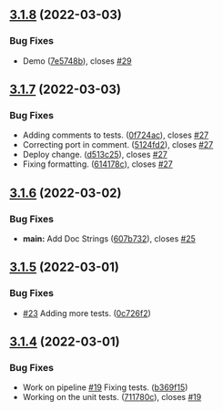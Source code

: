 ## [3.1.8](https://github.com/polinchw/hello-github-webhook/compare/v3.1.7...v3.1.8) (2022-03-03)


### Bug Fixes

* Demo ([7e5748b](https://github.com/polinchw/hello-github-webhook/commit/7e5748b01f3ecb19404273259866384d02556947)), closes [#29](https://github.com/polinchw/hello-github-webhook/issues/29)



## [3.1.7](https://github.com/polinchw/hello-github-webhook/compare/v3.1.6...v3.1.7) (2022-03-03)


### Bug Fixes

* Adding comments to tests. ([0f724ac](https://github.com/polinchw/hello-github-webhook/commit/0f724ac9e87d78619b8d3d1f9ad715b3ddac429e)), closes [#27](https://github.com/polinchw/hello-github-webhook/issues/27)
* Correcting port in comment. ([5124fd2](https://github.com/polinchw/hello-github-webhook/commit/5124fd241155acec9dd7f8e5da79fdec71efce8d)), closes [#27](https://github.com/polinchw/hello-github-webhook/issues/27)
* Deploy change. ([d513c25](https://github.com/polinchw/hello-github-webhook/commit/d513c25e0dd6a2f9a64bfd9dd0a0cccce623c0c7)), closes [#27](https://github.com/polinchw/hello-github-webhook/issues/27)
* Fixing formatting. ([614178c](https://github.com/polinchw/hello-github-webhook/commit/614178cbd56e0bb515115876b689c8f47787983c)), closes [#27](https://github.com/polinchw/hello-github-webhook/issues/27)



## [3.1.6](https://github.com/polinchw/hello-github-webhook/compare/v3.1.5...v3.1.6) (2022-03-02)


### Bug Fixes

* **main:** Add Doc Strings ([607b732](https://github.com/polinchw/hello-github-webhook/commit/607b732d1a83cc489bd7bd05b0773ab476f61e70)), closes [#25](https://github.com/polinchw/hello-github-webhook/issues/25)



## [3.1.5](https://github.com/polinchw/hello-github-webhook/compare/v3.1.4...v3.1.5) (2022-03-01)


### Bug Fixes

*  [#23](https://github.com/polinchw/hello-github-webhook/issues/23) Adding more tests. ([0c726f2](https://github.com/polinchw/hello-github-webhook/commit/0c726f263e0dbee23301ed295c01c34c955a1b3e))



## [3.1.4](https://github.com/polinchw/hello-github-webhook/compare/v3.1.3...v3.1.4) (2022-03-01)


### Bug Fixes

* Work on pipeline [#19](https://github.com/polinchw/hello-github-webhook/issues/19) Fixing tests. ([b369f15](https://github.com/polinchw/hello-github-webhook/commit/b369f15fa842708fd59af31047cb3145c731ea92))
* Working on the unit tests. ([711780c](https://github.com/polinchw/hello-github-webhook/commit/711780c7f859a658818ea45d5f53ef73cd5045d4)), closes [#19](https://github.com/polinchw/hello-github-webhook/issues/19)



